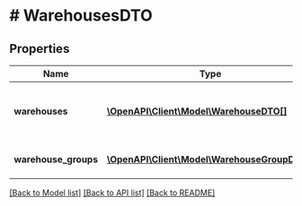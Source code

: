 # # WarehousesDTO

## Properties

Name | Type | Description | Notes
------------ | ------------- | ------------- | -------------
**warehouses** | [**\OpenAPI\Client\Model\WarehouseDTO[]**](WarehouseDTO.md) | Список складов, не входящих в группы. | [optional]
**warehouse_groups** | [**\OpenAPI\Client\Model\WarehouseGroupDTO[]**](WarehouseGroupDTO.md) | Список групп складов. | [optional]

[[Back to Model list]](../../README.md#models) [[Back to API list]](../../README.md#endpoints) [[Back to README]](../../README.md)
